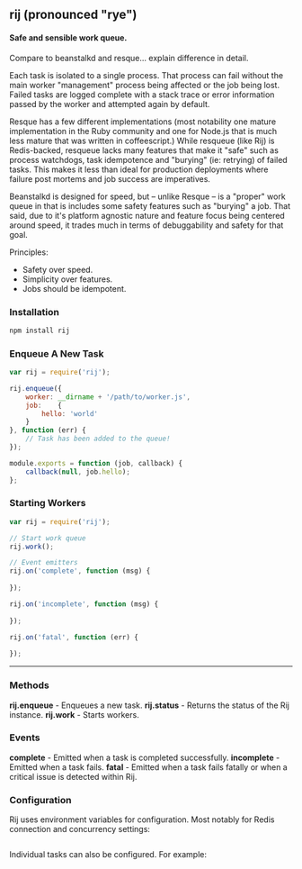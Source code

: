 ## rij (pronounced "rye")
#### Safe and sensible work queue.

Compare to beanstalkd and resque... explain difference in detail. 

Each task is isolated to a single process. That process can fail without the main worker "management" process being affected or the job being lost. Failed tasks are logged complete with a stack trace or error information passed by the worker and attempted again by default.

Resque has a few different implementations (most notability one mature implementation in the Ruby community and one for Node.js that is much less mature that was written in coffeescript.) While resqueue (like Rij) is Redis-backed, resqueue lacks many features that make it "safe" such as process watchdogs, task idempotence and "burying" (ie: retrying) of failed tasks. This makes it less than ideal for production deployments where failure post mortems and job success are imperatives.

Beanstalkd is designed for speed, but – unlike Resque – is a "proper" work queue in that is includes some safety features such as "burying" a job. That said, due to it's platform agnostic nature and feature focus being centered around speed, it trades much in terms of debuggability and safety for that goal.

Principles:
- Safety over speed. 
- Simplicity over features.
- Jobs should be idempotent.

### Installation
```bash
npm install rij
```

### Enqueue A New Task
```javascript
var rij = require('rij');

rij.enqueue({
    worker: __dirname + '/path/to/worker.js',
    job:    {
        hello: 'world'
    }
}, function (err) {
    // Task has been added to the queue!
});
```

```javascript
module.exports = function (job, callback) {
    callback(null, job.hello);
};
```

### Starting Workers
```javascript
var rij = require('rij');

// Start work queue
rij.work();

// Event emitters
rij.on('complete', function (msg) {
    
});

rij.on('incomplete', function (msg) {
    
});

rij.on('fatal', function (err) {
    
});
```

---

### Methods
**rij.enqueue** - Enqueues a new task.
**rij.status** - Returns the status of the Rij instance.
**rij.work** - Starts workers.

### Events
**complete** - Emitted when a task is completed successfully.
**incomplete** - Emitted when a task fails.
**fatal** - Emitted when a task fails fatally or when a critical issue is detected within Rij.

### Configuration
Rij uses environment variables for configuration. Most notably for Redis connection and concurrency settings:
```bash

```

Individual tasks can also be configured. For example:
```javascript

```